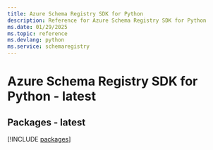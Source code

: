 ```yaml
---
title: Azure Schema Registry SDK for Python
description: Reference for Azure Schema Registry SDK for Python
ms.date: 01/29/2025
ms.topic: reference
ms.devlang: python
ms.service: schemaregistry
---
```

# Azure Schema Registry SDK for Python - latest
## Packages - latest
[!INCLUDE [packages](schema-registry-index.md)]